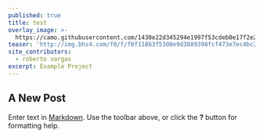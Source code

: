 ```yaml
---
published: true
title: test
overlay_image: >-
  https://camo.githubusercontent.com/1430e22d345294e1997f53cdeb0e17f2e20c2c18/687474703a2f2f692e696d6775722e636f6d2f436e43473575322e706e67
teaser: 'http://img.bhs4.com/f0/f/f0f11863f5300e9d3889398fcf473e7ec4bc2f34_small.jpg'
site_contributors:
  - roberto vargas
excerpt: Example Project
---
```

## A New Post

Enter text in [Markdown](http://daringfireball.net/projects/markdown/). Use the toolbar above, or click the **?** button for formatting help.

